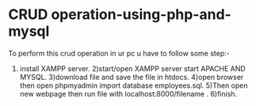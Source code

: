 # CRUD operation-using-php-and-mysql
To perform this crud operation in ur pc u have to follow some step:-
1) install XAMPP server.
2)start/open XAMPP server start APACHE AND MYSQL.
3)download file and save the file in htdocs.
4)open browser then open phpmyadmin import database employees.sql.
5)Then open new webpage then run file with localhost:8000/filename .
6)finish.
